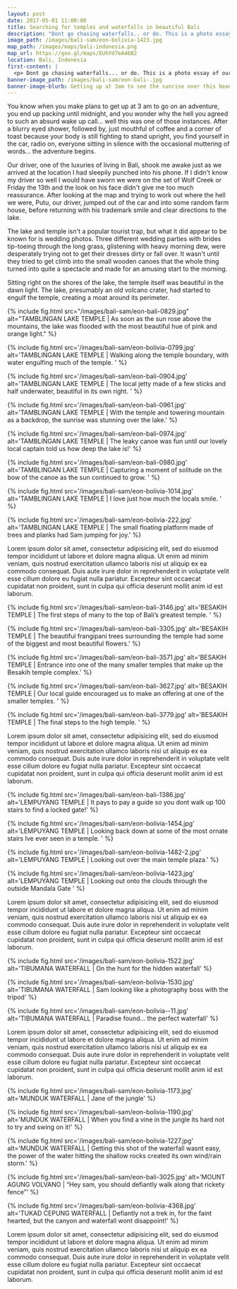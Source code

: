 ```yaml
---
layout: post
date: 2017-05-01 11:00:00
title: Searching for temples and waterfalls in beautiful Bali
description: "Dont go chasing waterfalls.. or do. This is a photo essay of our journey through Northern Bali."
image_path: /images/bali-sam/eon-bolivia-1423.jpg
map_path: /images/maps/bali-indonesia.png
map_url: https://goo.gl/maps/EUhYd7eA46B2
location: Bali, Indonesia
first-content: |
  <p> Dont go chasing waterfalls... or do. This is a photo essay of our journey through northern Bali. Begining at sunrise, on Lake Tamblingan, before making our way east, looking for the perfect waterfall and some of Bali's more impressive temples. </p>
banner-image_path: /images/bali-sam/eon-bali-.jpg
banner-image-blurb: Getting up at 3am to see the sunrise over this beautiful lake was more than worth it!
---
```


You know when you make plans to get up at 3 am to go on an adventure, you end up packing until midnight, and you wonder why the hell you agreed to such an absurd wake up call... well this was one of those instances. After a blurry eyed shower, followed by, just mouthful of coffee and a corner of toast because your body is still fighting to stand upright, you find yourself in the car, radio on, everyone sitting in silence with the occasional muttering of words... the adventure begins.

Our driver, one of the luxuries of living in Bali, shook me awake just as we arrived at the location I had sleepily punched into his phone. If I didn't know my driver so well I would have sworn we were on the set of Wolf Creek or Friday the 13th and the look on his face didn't give me too much reassurance. After looking at the map and trying to work out where the hell we were, Putu, our driver, jumped out of the car and into some random farm house, before returning with his trademark smile and clear directions to the lake.

The lake and temple isn't a popular tourist trap, but what it did appear to be known for is wedding photos. Three different wedding parties with brides tip-toeing through the long grass, glistening with heavy morning dew, were desperately trying not to get their dresses dirty or fall over. It wasn't until they tried to get climb into the small wooden canoes that the whole thing turned into quite a spectacle and made for an amusing start to the morning.

Sitting right on the shores of the lake, the temple itself was beautiful in the dawn light. The lake, presumably an old volcano crater, had started to engulf the temple, creating a moat around its perimeter.



{% include fig.html  src="/images/bali-sam/eon-bali-0829.jpg"  alt="TAMBLINGAN LAKE TEMPLE | As soon as the sun rose above the mountains, the lake was flooded with the most beautiful hue of pink and orange light." %}

{% include fig.html src='/images/bali-sam/eon-bolivia-0799.jpg' alt='TAMBLINGAN LAKE TEMPLE | Walking along the temple boundary, with water engulfing much of the temple. ' %}

{% include fig.html src='/images/bali-sam/eon-bali-0904.jpg' alt='TAMBLINGAN LAKE TEMPLE | The local jetty made of a few sticks and half underwater, beautiful in its own right. ' %}

{% include fig.html src='/images/bali-sam/eon-bali-0961.jpg' alt='TAMBLINGAN LAKE TEMPLE | With the temple and towering mountain as a backdrop, the sunrise was stunning over the lake.' %}

{% include fig.html src='/images/bali-sam/eon-bali-0974.jpg' alt='TAMBLINGAN LAKE TEMPLE | The leaky canoe was fun until our lovely local captain told us how deep the lake is!' %}

{% include fig.html src='/images/bali-sam/eon-bali-0980.jpg' alt='TAMBLINGAN LAKE TEMPLE | Capturing a moment of solitude on the bow of the canoe as the sun continued to grow. ' %}

{% include fig.html src='/images/bali-sam/eon-bolivia-1014.jpg' alt='TAMBLINGAN LAKE TEMPLE | I love just how much the locals smile. ' %}

{% include fig.html src='/images/bali-sam/eon-bolivia-222.jpg' alt='TAMBLINGAN LAKE TEMPLE | The small floating platform made of trees and planks had Sam jumping for joy.' %}

Lorem ipsum dolor sit amet, consectetur adipisicing elit, sed do eiusmod tempor incididunt ut labore et dolore magna aliqua. Ut enim ad minim veniam, quis nostrud exercitation ullamco laboris nisi ut aliquip ex ea commodo consequat. Duis aute irure dolor in reprehenderit in voluptate velit esse cillum dolore eu fugiat nulla pariatur. Excepteur sint occaecat cupidatat non proident, sunt in culpa qui officia deserunt mollit anim id est laborum.

{% include fig.html src='/images/bali-sam/eon-bali-3146.jpg' alt='BESAKIH TEMPLE | The first steps of many to the top of Bali’s greatest temple. ' %}

{% include fig.html src='/images/bali-sam/eon-bali-3305.jpg' alt='BESAKIH TEMPLE | The beautiful frangipani trees surrounding the temple had some of the biggest and most beautiful flowers.' %}

{% include fig.html src='/images/bali-sam/eon-bali-3571.jpg' alt='BESAKIH TEMPLE | Entrance into one of the many smaller temples that make up the Besakih temple complex.' %}

{% include fig.html src='/images/bali-sam/eon-bali-3627.jpg' alt='BESAKIH TEMPLE | Our local guide encouraged us to make an offering at one of the smaller temples. ' %}

{% include fig.html src='/images/bali-sam/eon-bali-3779.jpg' alt='BESAKIH TEMPLE | The final steps to the high temple. ' %}

Lorem ipsum dolor sit amet, consectetur adipisicing elit, sed do eiusmod tempor incididunt ut labore et dolore magna aliqua. Ut enim ad minim veniam, quis nostrud exercitation ullamco laboris nisi ut aliquip ex ea commodo consequat. Duis aute irure dolor in reprehenderit in voluptate velit esse cillum dolore eu fugiat nulla pariatur. Excepteur sint occaecat cupidatat non proident, sunt in culpa qui officia deserunt mollit anim id est laborum.

{% include fig.html src='/images/bali-sam/eon-bali-1386.jpg' alt='LEMPUYANG TEMPLE | It pays to pay a guide so you dont walk up 100 stairs to find a locked gate!' %}

{% include fig.html src='/images/bali-sam/eon-bolivia-1454.jpg' alt='LEMPUYANG TEMPLE | Looking back down at some of the most ornate stairs Ive ever seen in a temple. ' %}

{% include fig.html src='/images/bali-sam/eon-bolivia-1482-2.jpg' alt='LEMPUYANG TEMPLE | Looking out over the main temple plaza.' %}

{% include fig.html src='/images/bali-sam/eon-bolivia-1423.jpg' alt='LEMPUYANG TEMPLE | Looking out onto the clouds through the outside Mandala Gate ' %}


Lorem ipsum dolor sit amet, consectetur adipisicing elit, sed do eiusmod tempor incididunt ut labore et dolore magna aliqua. Ut enim ad minim veniam, quis nostrud exercitation ullamco laboris nisi ut aliquip ex ea commodo consequat. Duis aute irure dolor in reprehenderit in voluptate velit esse cillum dolore eu fugiat nulla pariatur. Excepteur sint occaecat cupidatat non proident, sunt in culpa qui officia deserunt mollit anim id est laborum.

{% include fig.html src='/images/bali-sam/eon-bolivia-1522.jpg' alt='TIBUMANA WATERFALL | On the hunt for the hidden waterfall' %}

{% include fig.html src='/images/bali-sam/eon-bolivia-1530.jpg' alt='TIBUMANA WATERFALL | Sam looking like a photography boss with the tripod' %}

{% include fig.html src='/images/bali-sam/eon-bolivia--11.jpg' alt='TIBUMANA WATERFALL | Paradise found… the perfect waterfall' %}

Lorem ipsum dolor sit amet, consectetur adipisicing elit, sed do eiusmod tempor incididunt ut labore et dolore magna aliqua. Ut enim ad minim veniam, quis nostrud exercitation ullamco laboris nisi ut aliquip ex ea commodo consequat. Duis aute irure dolor in reprehenderit in voluptate velit esse cillum dolore eu fugiat nulla pariatur. Excepteur sint occaecat cupidatat non proident, sunt in culpa qui officia deserunt mollit anim id est laborum.

{% include fig.html src='/images/bali-sam/eon-bolivia-1173.jpg' alt='MUNDUK WATERFALL | Jane of the jungle' %}

{% include fig.html src='/images/bali-sam/eon-bolivia-1190.jpg' alt='MUNDUK WATERFALL | When you find a vine in the jungle its hard not to try and swing on it!' %}

{% include fig.html src='/images/bali-sam/eon-bolivia-1227.jpg' alt='MUNDUK WATERFALL | Getting this shot of the waterfall wasnt easy, the power of the water hitting the shallow rocks created its own wind/rain storm.' %}

{% include fig.html src='/images/bali-sam/eon-bali-3025.jpg' alt='MOUNT AGUNG VOLVANO | “Hey sam, you should defiantly walk along that rickety fence”' %}

{% include fig.html src='/images/bali-sam/eon-bolivia-4368.jpg' alt='TUKAD CEPUNG WATERFALL | Defiantly not a trek in, for the faint hearted, but the canyon and waterfall wont disappoint!' %}


Lorem ipsum dolor sit amet, consectetur adipisicing elit, sed do eiusmod tempor incididunt ut labore et dolore magna aliqua. Ut enim ad minim veniam, quis nostrud exercitation ullamco laboris nisi ut aliquip ex ea commodo consequat. Duis aute irure dolor in reprehenderit in voluptate velit esse cillum dolore eu fugiat nulla pariatur. Excepteur sint occaecat cupidatat non proident, sunt in culpa qui officia deserunt mollit anim id est laborum.
